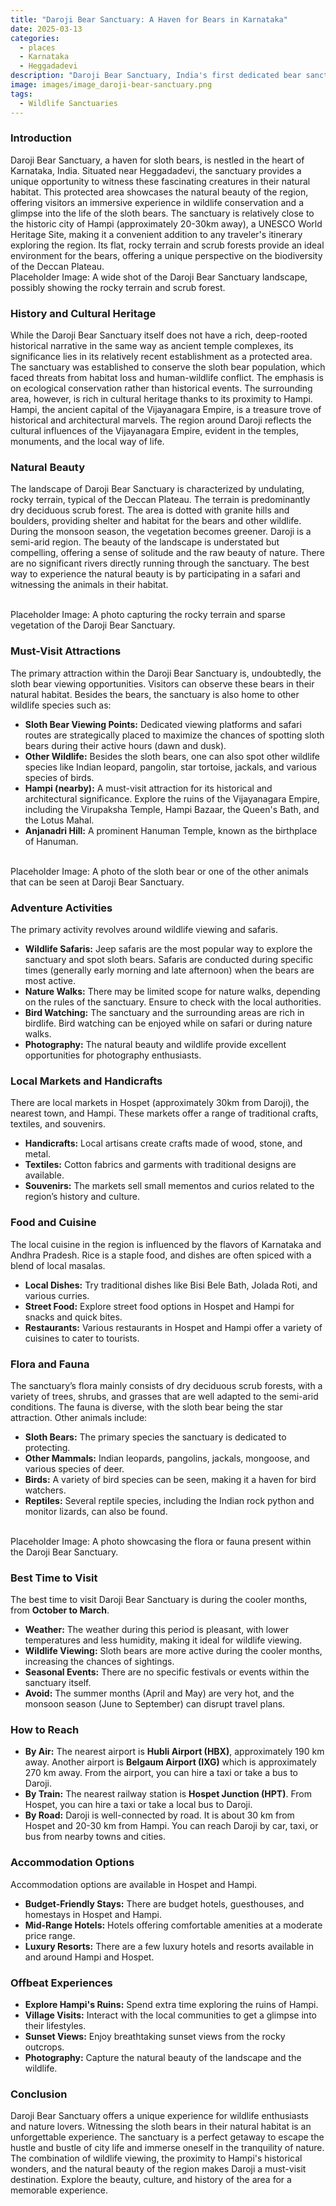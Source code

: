 ```yaml
---
title: "Daroji Bear Sanctuary: A Haven for Bears in Karnataka"
date: 2025-03-13
categories:
  - places
  - Karnataka
  - Heggadadevi
description: "Daroji Bear Sanctuary, India's first dedicated bear sanctuary, is located in the Hassan district near Heggadadevi village. Established by the Karnataka Forest Department, it rescues and rehabilitates bears confiscated from illegal captivity. The sanctuary offers a natural habitat for these rescued bears, allowing visitors to observe them in a safe environment while learning about their conservation efforts."
image: images/image_daroji-bear-sanctuary.png
tags: 
  - Wildlife Sanctuaries
---
```



### **Introduction**

Daroji Bear Sanctuary, a haven for sloth bears, is nestled in the heart of Karnataka, India. Situated near Heggadadevi, the sanctuary provides a unique opportunity to witness these fascinating creatures in their natural habitat. This protected area showcases the natural beauty of the region, offering visitors an immersive experience in wildlife conservation and a glimpse into the life of the sloth bears. The sanctuary is relatively close to the historic city of Hampi (approximately 20-30km away), a UNESCO World Heritage Site, making it a convenient addition to any traveler's itinerary exploring the region. Its flat, rocky terrain and scrub forests provide an ideal environment for the bears, offering a unique perspective on the biodiversity of the Deccan Plateau.
<br>
    Placeholder Image: A wide shot of the Daroji Bear Sanctuary landscape, possibly showing the rocky terrain and scrub forest.

### **History and Cultural Heritage**

While the Daroji Bear Sanctuary itself does not have a rich, deep-rooted historical narrative in the same way as ancient temple complexes, its significance lies in its relatively recent establishment as a protected area. The sanctuary was established to conserve the sloth bear population, which faced threats from habitat loss and human-wildlife conflict. The emphasis is on ecological conservation rather than historical events. The surrounding area, however, is rich in cultural heritage thanks to its proximity to Hampi. Hampi, the ancient capital of the Vijayanagara Empire, is a treasure trove of historical and architectural marvels. The region around Daroji reflects the cultural influences of the Vijayanagara Empire, evident in the temples, monuments, and the local way of life.

### **Natural Beauty**

The landscape of Daroji Bear Sanctuary is characterized by undulating, rocky terrain, typical of the Deccan Plateau. The terrain is predominantly dry deciduous scrub forest. The area is dotted with granite hills and boulders, providing shelter and habitat for the bears and other wildlife. During the monsoon season, the vegetation becomes greener.  Daroji is a semi-arid region. The beauty of the landscape is understated but compelling, offering a sense of solitude and the raw beauty of nature. There are no significant rivers directly running through the sanctuary. The best way to experience the natural beauty is by participating in a safari and witnessing the animals in their habitat.

<br>
    Placeholder Image: A photo capturing the rocky terrain and sparse vegetation of the Daroji Bear Sanctuary.

### **Must-Visit Attractions**

The primary attraction within the Daroji Bear Sanctuary is, undoubtedly, the sloth bear viewing opportunities. Visitors can observe these bears in their natural habitat. Besides the bears, the sanctuary is also home to other wildlife species such as:
*   **Sloth Bear Viewing Points:** Dedicated viewing platforms and safari routes are strategically placed to maximize the chances of spotting sloth bears during their active hours (dawn and dusk).
*   **Other Wildlife:** Besides the sloth bears, one can also spot other wildlife species like Indian leopard, pangolin, star tortoise, jackals, and various species of birds.
*   **Hampi (nearby):** A must-visit attraction for its historical and architectural significance. Explore the ruins of the Vijayanagara Empire, including the Virupaksha Temple, Hampi Bazaar, the Queen's Bath, and the Lotus Mahal.
*   **Anjanadri Hill:** A prominent Hanuman Temple, known as the birthplace of Hanuman.

<br>
    Placeholder Image: A photo of the sloth bear or one of the other animals that can be seen at Daroji Bear Sanctuary.

### **Adventure Activities**

The primary activity revolves around wildlife viewing and safaris.
*   **Wildlife Safaris:** Jeep safaris are the most popular way to explore the sanctuary and spot sloth bears. Safaris are conducted during specific times (generally early morning and late afternoon) when the bears are most active.
*   **Nature Walks:** There may be limited scope for nature walks, depending on the rules of the sanctuary. Ensure to check with the local authorities.
*   **Bird Watching:** The sanctuary and the surrounding areas are rich in birdlife. Bird watching can be enjoyed while on safari or during nature walks.
*   **Photography:** The natural beauty and wildlife provide excellent opportunities for photography enthusiasts.

### **Local Markets and Handicrafts**

There are local markets in Hospet (approximately 30km from Daroji), the nearest town, and Hampi. These markets offer a range of traditional crafts, textiles, and souvenirs.
*   **Handicrafts:** Local artisans create crafts made of wood, stone, and metal.
*   **Textiles:** Cotton fabrics and garments with traditional designs are available.
*   **Souvenirs:** The markets sell small mementos and curios related to the region’s history and culture.

### **Food and Cuisine**

The local cuisine in the region is influenced by the flavors of Karnataka and Andhra Pradesh. Rice is a staple food, and dishes are often spiced with a blend of local masalas.
*   **Local Dishes:** Try traditional dishes like Bisi Bele Bath, Jolada Roti, and various curries.
*   **Street Food:** Explore street food options in Hospet and Hampi for snacks and quick bites.
*   **Restaurants:** Various restaurants in Hospet and Hampi offer a variety of cuisines to cater to tourists.

### **Flora and Fauna**

The sanctuary’s flora mainly consists of dry deciduous scrub forests, with a variety of trees, shrubs, and grasses that are well adapted to the semi-arid conditions. The fauna is diverse, with the sloth bear being the star attraction. Other animals include:
*   **Sloth Bears:** The primary species the sanctuary is dedicated to protecting.
*   **Other Mammals:** Indian leopards, pangolins, jackals, mongoose, and various species of deer.
*   **Birds:** A variety of bird species can be seen, making it a haven for bird watchers.
*   **Reptiles:** Several reptile species, including the Indian rock python and monitor lizards, can also be found.

<br>
    Placeholder Image: A photo showcasing the flora or fauna present within the Daroji Bear Sanctuary.

### **Best Time to Visit**

The best time to visit Daroji Bear Sanctuary is during the cooler months, from **October to March**.
*   **Weather:** The weather during this period is pleasant, with lower temperatures and less humidity, making it ideal for wildlife viewing.
*   **Wildlife Viewing:** Sloth bears are more active during the cooler months, increasing the chances of sightings.
*   **Seasonal Events:** There are no specific festivals or events within the sanctuary itself.
*   **Avoid:** The summer months (April and May) are very hot, and the monsoon season (June to September) can disrupt travel plans.

### **How to Reach**

*   **By Air:** The nearest airport is **Hubli Airport (HBX)**, approximately 190 km away. Another airport is **Belgaum Airport (IXG)** which is approximately 270 km away. From the airport, you can hire a taxi or take a bus to Daroji.
*   **By Train:** The nearest railway station is **Hospet Junction (HPT)**. From Hospet, you can hire a taxi or take a local bus to Daroji.
*   **By Road:** Daroji is well-connected by road. It is about 30 km from Hospet and 20-30 km from Hampi. You can reach Daroji by car, taxi, or bus from nearby towns and cities.

### **Accommodation Options**

Accommodation options are available in Hospet and Hampi.
*   **Budget-Friendly Stays:** There are budget hotels, guesthouses, and homestays in Hospet and Hampi.
*   **Mid-Range Hotels:** Hotels offering comfortable amenities at a moderate price range.
*   **Luxury Resorts:** There are a few luxury hotels and resorts available in and around Hampi and Hospet.

### **Offbeat Experiences**

*   **Explore Hampi's Ruins:** Spend extra time exploring the ruins of Hampi.
*   **Village Visits:** Interact with the local communities to get a glimpse into their lifestyles.
*   **Sunset Views:** Enjoy breathtaking sunset views from the rocky outcrops.
*   **Photography:** Capture the natural beauty of the landscape and the wildlife.

### **Conclusion**

Daroji Bear Sanctuary offers a unique experience for wildlife enthusiasts and nature lovers. Witnessing the sloth bears in their natural habitat is an unforgettable experience. The sanctuary is a perfect getaway to escape the hustle and bustle of city life and immerse oneself in the tranquility of nature. The combination of wildlife viewing, the proximity to Hampi's historical wonders, and the natural beauty of the region makes Daroji a must-visit destination. Explore the beauty, culture, and history of the area for a memorable experience.


